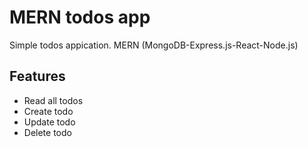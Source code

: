 # MERN todos app
Simple todos appication. MERN (MongoDB-Express.js-React-Node.js)
## Features
- Read all todos
- Create todo
- Update todo
- Delete todo
